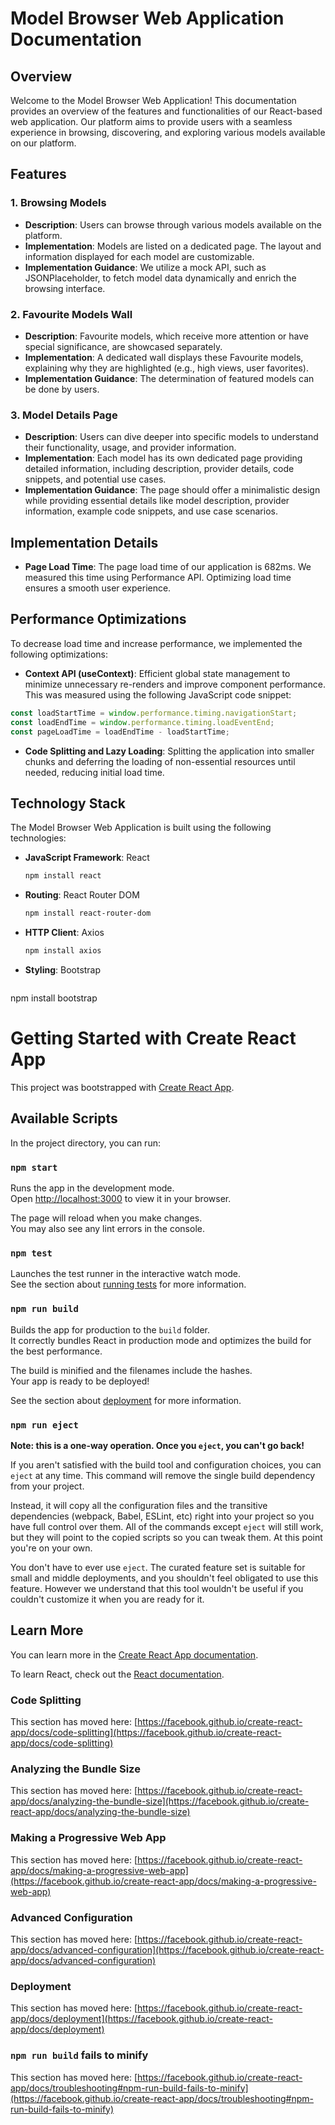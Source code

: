 # Model Browser Web Application Documentation

## Overview

Welcome to the Model Browser Web Application! This documentation provides an overview of the features and functionalities of our React-based web application. Our platform aims to provide users with a seamless experience in browsing, discovering, and exploring various models available on our platform.

## Features

### 1. Browsing Models

- **Description**: Users can browse through various models available on the platform.
- **Implementation**: Models are listed on a dedicated page. The layout and information displayed for each model are customizable.
- **Implementation Guidance**: We utilize a mock API, such as JSONPlaceholder, to fetch model data dynamically and enrich the browsing interface.

### 2. Favourite Models Wall

- **Description**: Favourite models, which receive more attention or have special significance, are showcased separately.
- **Implementation**: A dedicated wall displays these Favourite models, explaining why they are highlighted (e.g., high views, user favorites).
- **Implementation Guidance**: The determination of featured models can be done by users.

### 3. Model Details Page

- **Description**: Users can dive deeper into specific models to understand their functionality, usage, and provider information.
- **Implementation**: Each model has its own dedicated page providing detailed information, including description, provider details, code snippets, and potential use cases.
- **Implementation Guidance**: The page should offer a minimalistic design while providing essential details like model description, provider information, example code snippets, and use case scenarios.

## Implementation Details

- **Page Load Time**: The page load time of our application is 682ms. We measured this time using Performance API. Optimizing load time ensures a smooth user experience.

## Performance Optimizations

To decrease load time and increase performance, we implemented the following optimizations:

- **Context API (useContext)**: Efficient global state management to minimize unnecessary re-renders and improve component performance.
 This was measured using the following JavaScript code snippet:

```javascript
const loadStartTime = window.performance.timing.navigationStart;
const loadEndTime = window.performance.timing.loadEventEnd;
const pageLoadTime = loadEndTime - loadStartTime;
```

- **Code Splitting and Lazy Loading**: Splitting the application into smaller chunks and deferring the loading of non-essential resources until needed, reducing initial load time.

## Technology Stack

The Model Browser Web Application is built using the following technologies:

- **JavaScript Framework**: React
  ```bash
  npm install react
- **Routing**: React Router DOM
  ```bash
  npm install react-router-dom

- **HTTP Client**: Axios
  ```bash
  npm install axios

- **Styling**: Bootstrap
    ```bash
npm install bootstrap





# Getting Started with Create React App

This project was bootstrapped with [Create React App](https://github.com/facebook/create-react-app).

## Available Scripts

In the project directory, you can run:

### `npm start`

Runs the app in the development mode.\
Open [http://localhost:3000](http://localhost:3000) to view it in your browser.

The page will reload when you make changes.\
You may also see any lint errors in the console.

### `npm test`

Launches the test runner in the interactive watch mode.\
See the section about [running tests](https://facebook.github.io/create-react-app/docs/running-tests) for more information.

### `npm run build`

Builds the app for production to the `build` folder.\
It correctly bundles React in production mode and optimizes the build for the best performance.

The build is minified and the filenames include the hashes.\
Your app is ready to be deployed!

See the section about [deployment](https://facebook.github.io/create-react-app/docs/deployment) for more information.

### `npm run eject`

**Note: this is a one-way operation. Once you `eject`, you can't go back!**

If you aren't satisfied with the build tool and configuration choices, you can `eject` at any time. This command will remove the single build dependency from your project.

Instead, it will copy all the configuration files and the transitive dependencies (webpack, Babel, ESLint, etc) right into your project so you have full control over them. All of the commands except `eject` will still work, but they will point to the copied scripts so you can tweak them. At this point you're on your own.

You don't have to ever use `eject`. The curated feature set is suitable for small and middle deployments, and you shouldn't feel obligated to use this feature. However we understand that this tool wouldn't be useful if you couldn't customize it when you are ready for it.

## Learn More

You can learn more in the [Create React App documentation](https://facebook.github.io/create-react-app/docs/getting-started).

To learn React, check out the [React documentation](https://reactjs.org/).

### Code Splitting

This section has moved here: [https://facebook.github.io/create-react-app/docs/code-splitting](https://facebook.github.io/create-react-app/docs/code-splitting)

### Analyzing the Bundle Size

This section has moved here: [https://facebook.github.io/create-react-app/docs/analyzing-the-bundle-size](https://facebook.github.io/create-react-app/docs/analyzing-the-bundle-size)

### Making a Progressive Web App

This section has moved here: [https://facebook.github.io/create-react-app/docs/making-a-progressive-web-app](https://facebook.github.io/create-react-app/docs/making-a-progressive-web-app)

### Advanced Configuration

This section has moved here: [https://facebook.github.io/create-react-app/docs/advanced-configuration](https://facebook.github.io/create-react-app/docs/advanced-configuration)

### Deployment

This section has moved here: [https://facebook.github.io/create-react-app/docs/deployment](https://facebook.github.io/create-react-app/docs/deployment)

### `npm run build` fails to minify

This section has moved here: [https://facebook.github.io/create-react-app/docs/troubleshooting#npm-run-build-fails-to-minify](https://facebook.github.io/create-react-app/docs/troubleshooting#npm-run-build-fails-to-minify)
